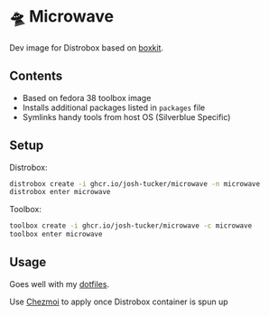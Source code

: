 # 🛸 Microwave

Dev image for Distrobox based on [boxkit](https://github.com/ublue-os/boxkit/tree/main).

## Contents

* Based on fedora 38 toolbox image
* Installs additional packages listed in `packages` file
* Symlinks handy tools from host OS  (Silverblue Specific)

## Setup

Distrobox:

```bash
distrobox create -i ghcr.io/josh-tucker/microwave -n microwave
distrobox enter microwave
```

Toolbox:

```bash
toolbox create -i ghcr.io/josh-tucker/microwave -c microwave
toolbox enter microwave
```

## Usage

Goes well with my [dotfiles](https://github.com/Josh-Tucker/dotfiles).

Use [Chezmoi](https://www.chezmoi.io/) to apply once Distrobox container is spun up

